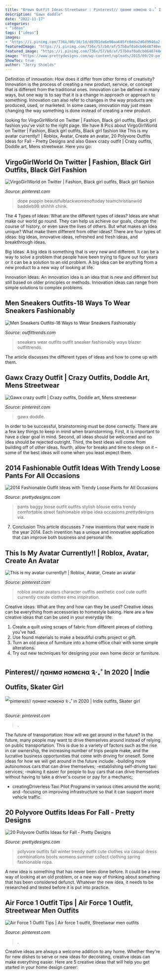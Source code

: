 ```yaml
---
title: "Brown Outfit Ideas Streetwear : Pinterest// ηαнмσ нσмєнα ༉‧₊˚ In 2020"
description: "Gawx doddle"
date: "2022-11-17"
categories:
- "ideas"
tags: ["ideas"]
images:
- "https://i.pinimg.com/736x/d0/30/1d/d0301da6e90aa685fc8dda2d6d9946a2.jpg"
featuredImage: "https://i.pinimg.com/736x/57/b0/af/57b0af0a0cb0648748e413091e394338.jpg"
featured_image: "https://i.pinimg.com/736x/57/b0/af/57b0af0a0cb0648748e413091e394338.jpg"
image: "https://www.prettydesigns.com/wp-content/uploads/2015/09/20-polyvore-outfits-ideas-for-fall7.jpg"
ShowToc: true
author: "Jerry Shields"
---
```



Definition of innovation: How does it differ from other forms of creativity?
Innovation is the process of creating a new product, service, or concept that is different from the traditional ones. Innovation can be defined in many ways, but one way is to say that it is a change in approach or approach to something. Innovation can also refer to changes in the way products are produced, used, or marketed. In some cases, innovation may just mean changing the way something is done instead of creating a new product.

	

		
looking for VirgoGirlWorld on Twitter | Fashion, Black girl outfits, Black girl fashion you've visit to the right page. We have 8 Pics about VirgoGirlWorld on Twitter | Fashion, Black girl outfits, Black girl fashion like This is my avatar currently!! | Roblox, Avatar, Create an avatar, 20 Polyvore Outfits Ideas for Fall - Pretty Designs and also Gawx crazy outfit | Crazy outfits, Doddle art, Mens streetwear. Here you go:
		
    
## VirgoGirlWorld On Twitter | Fashion, Black Girl Outfits, Black Girl Fashion

<img loading=lazy src="https://i.pinimg.com/736x/72/b2/08/72b2086a647bd4125b41a6026eba7719.jpg" onerror="this.onerror=null;this.src='https://tse4.mm.bing.net/th?id=OIP.YFoMTHKX_VP_yHT5xCuJJgHaJ3&amp;pid=15.1';" alt="VirgoGirlWorld on Twitter | Fashion, Black girl outfits, Black girl fashion">

_Source: pinterest.com_

>dope poppin beautiifulblackwomenoftoday teamchristianwild baddieb98 shihhh chink. 

	

The 4 Types of Ideas: What are the different types of ideas?
Ideas are what make our world go round. They can help us achieve our goals, change the course of history, or even save the lives of others. But what makes an idea unique? What make them different from other ideas?
There are four types of ideas: big ideas, innovative ideas, refreshed and fresh ideas, and breakthrough ideas.

Big Ideas: A big idea is something that is very new and different. It can be a way to solve a problem that people have been trying to figure out for years or it can be a solution to an old problem. A big idea can be anything from a new product to a new way of looking at life.

Innovation Ideas: An innovation idea is an idea that is new and different but still based on older principles or methods. Innovation ideas can range from simple solutions to complex problems.

    
## Men Sneakers Outfits-18 Ways To Wear Sneakers Fashionably

<img loading=lazy src="https://www.outfittrends.com/wp-content/uploads/2015/08/df0e32e89d9ade5d7a1dad39d4993162.jpg" onerror="this.onerror=null;this.src='https://tse4.mm.bing.net/th?id=OIP.4aK6ktBrFwLicToWL0ni7wHaLK&amp;pid=15.1';" alt="Men Sneakers Outfits-18 Ways to Wear Sneakers Fashionably">

_Source: outfittrends.com_

>sneakers wear outfits outfit sneaker fashionably ways blazer outfittrends. 

	

The article discusses the different types of ideas and how to come up with them.

    
## Gawx Crazy Outfit | Crazy Outfits, Doddle Art, Mens Streetwear

<img loading=lazy src="https://i.pinimg.com/736x/cd/a1/70/cda170041b3d713238d49f51771761d7.jpg" onerror="this.onerror=null;this.src='https://tse3.mm.bing.net/th?id=OIP.CgDu0iUbR_oPioZo4xOFIgHaNK&amp;pid=15.1';" alt="Gawx crazy outfit | Crazy outfits, Doddle art, Mens streetwear">

_Source: pinterest.com_

>gawx doddle. 

	

In order to be successful, brainstorming must be done correctly. There are a few key things to keep in mind when brainstorming. First, it is important to have a clear goal in mind. Second, all ideas should be welcomed and no idea should be rejected outright. Third, the best ideas will come from building off of other ideas. fourth, allow for breaks and time to sleep on it – some of the best ideas will come when you least expect them.

    
## 2014 Fashionable Outfit Ideas With Trendy Loose Pants For All Occasions

<img loading=lazy src="http://www.prettydesigns.com/wp-content/uploads/2014/05/Stylish-Outfit-Idea-with-Loose-Pants.jpg" onerror="this.onerror=null;this.src='https://tse1.mm.bing.net/th?id=OIP.iZ3DirRP6Cn7ZHf2AiDtLQHaK3&amp;pid=15.1';" alt="2014 Fashionable Outfit Ideas with Trendy Loose Pants for All Occasions">

_Source: prettydesigns.com_

>pants baggy loose outfit outfits stylish blouse extra trendy comfortable street fashionable stripe idea occasions prettydesigns via. 

	

7. Conclusion
This article discusses 7 new inventions that were made in the year 2014. Each invention has a unique and innovative application that can improve both business and personal life.

    
## This Is My Avatar Currently!! | Roblox, Avatar, Create An Avatar

<img loading=lazy src="https://i.pinimg.com/736x/57/b0/af/57b0af0a0cb0648748e413091e394338.jpg" onerror="this.onerror=null;this.src='https://tse1.mm.bing.net/th?id=OIP.7FL5FX2pwrHLXAbiqSwU2wHaK7&amp;pid=15.1';" alt="This is my avatar currently!! | Roblox, Avatar, Create an avatar">

_Source: pinterest.com_

>roblox avatar avatars character outfits aesthetic cool cute outfit currently create clothes emo inspiration. 

	

Creative ideas: What are they and how can they be used?
Creative ideas can be everything from accessories to homestyle baking. Here are a few creative ideas that can be used in your everyday life: 
1. Create a quilt using scraps of fabric from different pieces of clothing you've had.
2. Use found materials to make a beautiful crafts project or gift.
3. Turn an old piece of furniture into a home office chair with some simple alterations.
4. Try out new techniques for designing your own home decor or furniture.

    
## Pinterest// ηαнмσ нσмєнα ༉‧₊˚ In 2020 | Indie Outfits, Skater Girl

<img loading=lazy src="https://i.pinimg.com/736x/1f/1c/51/1f1c516393dab0fceed914b6c6df007d.jpg" onerror="this.onerror=null;this.src='https://tse4.mm.bing.net/th?id=OIP.d35mvnmjOjfr8WCwoIKWQQHaJ3&amp;pid=15.1';" alt="pinterest// ηαнмσ нσмєнα ༉‧₊˚ in 2020 | Indie outfits, Skater girl">

_Source: pinterest.com_

>. 

	

The future of transportation: How will we get around in the future?
In the future, many people may want to drive themselves around instead of relying on public transportation. This is due to a variety of factors such as the rise in car ownership, the increasing number of trips people make, and the lucrative business opportunities that come with driving for oneself. 
Some ideas for how we will get around in the future include: 
-building more autonomous cars that can drive themselves; 
-establishing self-driving taxi services; 
-making it easier for people to buy cars that can drive themselves without having to take a driver's course or pay for a mechanic; 
- creatingDriverless Taxi Pilot Programs in various cities around the world; and 
-focusing on improving infrastructure so that it can support more vehicle traffic.

    
## 20 Polyvore Outfits Ideas For Fall - Pretty Designs

<img loading=lazy src="https://www.prettydesigns.com/wp-content/uploads/2015/09/20-polyvore-outfits-ideas-for-fall7.jpg" onerror="this.onerror=null;this.src='https://tse4.mm.bing.net/th?id=OIP.yz9EiqWLjFvHYi9_7NW-3QHaMo&amp;pid=15.1';" alt="20 Polyvore Outfits Ideas for Fall - Pretty Designs">

_Source: prettydesigns.com_

>polyvore outfits fall winter trendy outfit cute clothes via casual dress combinations boots womens summer collect clothing spring fashionable ropa. 

	

A new idea is something that has never been done before. It could be a new way of looking at an old problem, or a new way of thinking about something that has been considered defunct. Whatever the new idea, it needs to be researched and tested before it is put into practice.

    
## Air Force 1 Outfit Tips | Air Force 1 Outfit, Streetwear Men Outfits

<img loading=lazy src="https://i.pinimg.com/736x/d0/30/1d/d0301da6e90aa685fc8dda2d6d9946a2.jpg" onerror="this.onerror=null;this.src='https://tse2.mm.bing.net/th?id=OIP.ahfD5XR96a7N0bPS31GbQAHaLH&amp;pid=15.1';" alt="Air Force 1 Outfit Tips | Air force 1 outfit, Streetwear men outfits">

_Source: pinterest.com_

>. 

	

Creative ideas are always a welcome addition to any home. Whether they're for new dishes to serve or new ideas for decorating, creative ideas can make everything easier. Here are 5 creative ideas that will help you get started in your home design career: 

